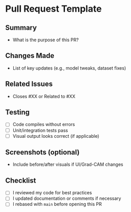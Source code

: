 # Pull Request Template

## Summary
- What is the purpose of this PR?

## Changes Made
- List of key updates (e.g., model tweaks, dataset fixes)

## Related Issues
- Closes #XX or Related to #XX

## Testing
- [ ] Code compiles without errors
- [ ] Unit/integration tests pass
- [ ] Visual output looks correct (if applicable)

## Screenshots (optional)
- Include before/after visuals if UI/Grad-CAM changes

## Checklist
- [ ] I reviewed my code for best practices
- [ ] I updated documentation or comments if necessary
- [ ] I rebased with `main` before opening this PR
